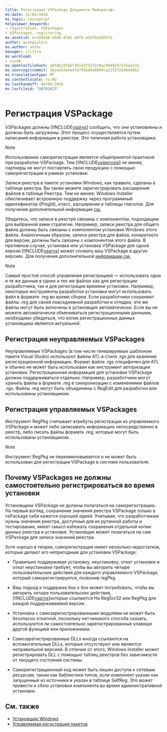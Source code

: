 ```yaml
---
title: Регистрация VSPackage Документы Майкрософт
ms.date: 11/04/2016
ms.topic: conceptual
helpviewer_keywords:
- registration, VSPackages
- VSPackages, registering
ms.assetid: ecd20da8-b04b-4141-a8f4-a2ef91dd597a
author: acangialosi
ms.author: anthc
manager: jillfra
ms.workload:
- vssdk
ms.openlocfilehash: a05dec8fbef40143f31f2c0ac484824717ea2e32
ms.sourcegitcommit: 16a4a5da4a4fd795b46a0869ca2152f2d36e6db2
ms.translationtype: MT
ms.contentlocale: ru-RU
ms.lasthandoff: 04/06/2020
ms.locfileid: "80703923"
---
```

# <a name="vspackage-registration"></a>Регистрация VSPackage
VSPackages должны [!INCLUDE[vsprvs](../../code-quality/includes/vsprvs_md.md)] сообщить, что они установлены и должны быть загружены. Этот процесс осуществляется путем написания информации в реестре. Это типичная работа установщика.

> [!NOTE]
> Использование саморегистрации является общепринятой практикой при разработке VSPackage. Тем [!INCLUDE[vsipprvsip](../../extensibility/includes/vsipprvsip_md.md)] не менее, партнеры не могут поставлять свою продукцию с помощью саморегистрации в рамках установки.

 Записи реестра в пакете установки Windows, как правило, сделаны в таблице реестра. Вы также можете зарегистрировать расширения файлов в таблице Реестра. Тем не менее, Windows Installer обеспечивает встроенную поддержку через программный идентификатор (ProgId), класс, расширение и таблицы глаголов. Для получения дополнительной информации [см.](/windows/desktop/Msi/database-tables)

 Убедитесь, что записи в реестре связаны с компонентом, подходящим для выбранной вами стратегии. Например, записи реестра для общего файла должны быть связаны с компонентом установки Windows этого файла. Аналогичным образом, записи реестра для файла, конкретного для версии, должны быть связаны с компонентом этого файла. В противном случае, установка или установка VSPackage для одной версии [!INCLUDE[vsprvs](../../code-quality/includes/vsprvs_md.md)] может сломать ваш VSPackage в других версиях. Для получения дополнительной [информации см.](../../extensibility/supporting-multiple-versions-of-visual-studio.md)

> [!NOTE]
> Самый простой способ управления регистрацией — использовать одни и те же данные в одних и тех же файлах как для регистрации разработчика, так и для регистрации времени установки. Например, некоторые инструменты разработки установки могут использовать файл в формате .reg во время сборки. Если разработчики сохраняют файлы .reg для своей повседневной разработки и отладки, эти же файлы могут быть включены в установщик автоматически. Если вы не можете автоматически обмениваться регистрационными данными, необходимо убедиться, что копия регистрационных данных установщика является актуальной.

## <a name="registering-unmanaged-vspackages"></a>Регистрация неуправляемых VSPackages
 Неуправляемые VSPackages (в том числе генерируемые шаблоном пакета Visual Studio) используют файлы ATL в стиле .rgs для хранения регистрационной информации. Формат файла .rgs специфичен для ATL и обычно не может быть использован как инструмент авторизации установки. Регистрационная информация для установки VSPackage должна поддерживаться отдельно. Например, разработчики могут хранить файлы в формате .reg в синхронизации с изменениями файлов .rgs. Файлы .reg могут быть объединены с RegEdit для разработки или использованы установщиком.

## <a name="registering-managed-vspackages"></a>Регистрация управляемых VSPackages
 Инструмент RegPkg считывает атрибуты регистрации из управляемого VSPackage и может либо записывать информацию непосредственно в реестр, либо писать файлы формата .reg, которые могут быть использованы установщиком.

> [!NOTE]
> Инструмент RegPkg не переименовывается и не может быть использован для регистрации VSPackage в системе пользователя.

## <a name="why-vspackages-should-not-self-register-at-install-time"></a>Почему VSPackages не должны самостоятельно регистрироваться во время установки
 Установщики VSPackage не должны полагаться на саморегистрацию. На первый взгляд, сохранение значения реестра VSPackage только в vsPackage себя кажется хорошей идеей. Учитывая, что разработчикам нужны значения реестра, доступные для их рутинной работы и тестирования, имеет смысл избежать сохранения отдельной копии данных реестра в установке. Установщик может полагаться на сам VSPackage для записи значений реестра.

 Хотя хорошо в теории, саморегистрация имеет несколько недостатков, которые делают его непригодным для установки VSPackage:

- Правильно поддерживая установку, неустановку, откат установки и откат неустановки требует, чтобы вы авторить четыре пользовательских действия для каждого управляемого VSPackage, который саморегистрируется, позвонив regPkg.

- Ваш подход к поддержке бок о бок может потребовать, чтобы вы авторить четыре пользовательских действия, [!INCLUDE[vsprvs](../../code-quality/includes/vsprvs_md.md)]которые ссылаются На RegSvr32 или RegPkg для каждой поддерживаемой версии .

- Установка с самозарегистрированными модулями не может быть безопасно откатной, поскольку нет никакого способа сказать, используются ли самостоятельно зарегистрированные клавиши другой функцией или приложением.

- Самозарегистрированные DLLs иногда ссылаются на вспомогательные DLLs, которые отсутствуют или являются неправильной версией. В отличие от этого, Windows Installer может регистрировать DLL с помощью таблиц реестров без зависимости от текущего состояния системы.

- Саморегистрационный код может быть лишен доступа к сетевым ресурсам, таким как библиотеки типов, если компонент указан как запущенный из источника и указан в таблице SelfReg. Это может привести к сбою установки компонента во время административной установки.

## <a name="see-also"></a>См. также
- [Установщик Windows](/windows/desktop/Msi/windows-installer-portal)
- [Управляемая регистрация пакетов](https://msdn.microsoft.com/library/f69e0ea3-6a92-4639-8ca9-4c9c210e58a1)
